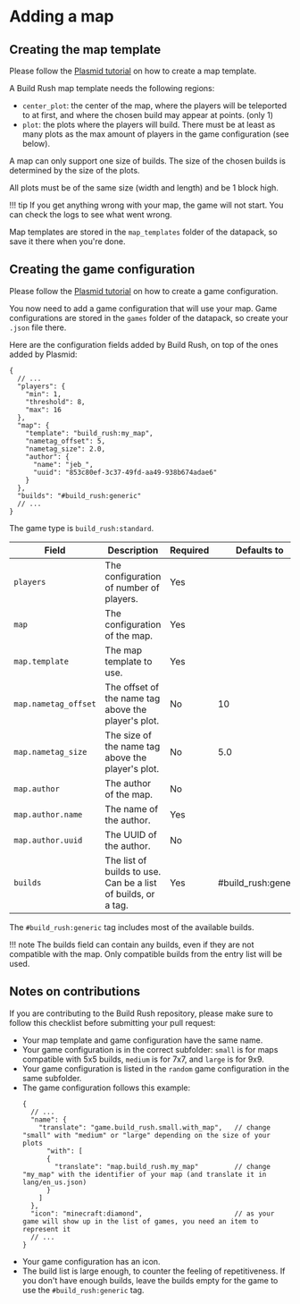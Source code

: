 # Adding a map

## Creating the map template

Please follow the [Plasmid tutorial](../plasmid/maps.md) on how to create a map template.

A Build Rush map template needs the following regions:
- `center_plot`: the center of the map, where the players will be teleported to at first, and where the chosen build may appear at points. (only 1)
- `plot`: the plots where the players will build. There must be at least as many plots as the max amount of players in the game configuration (see below).

A map can only support one size of builds. The size of the chosen builds is determined by the size of the plots.

All plots must be of the same size (width and length) and be 1 block high.

!!! tip
    If you get anything wrong with your map, the game will not start. You can check the logs to see what went wrong.

Map templates are stored in the `map_templates` folder of the datapack, so save it there when you're done.

## Creating the game configuration

Please follow the [Plasmid tutorial](../plasmid/getting-started.md#creating-a-config) on how to create a game configuration.

You now need to add a game configuration that will use your map.
Game configurations are stored in the `games` folder of the datapack, so create your `.json` file there.

Here are the configuration fields added by Build Rush, on top of the ones added by Plasmid:
```json5
{
  // ...
  "players": {
    "min": 1,
    "threshold": 8,
    "max": 16
  },
  "map": {
    "template": "build_rush:my_map",
    "nametag_offset": 5,
    "nametag_size": 2.0,
    "author": {
      "name": "jeb_",
      "uuid": "853c80ef-3c37-49fd-aa49-938b674adae6"
    }
  },
  "builds": "#build_rush:generic"
  // ...
}
```

The game type is `build_rush:standard`.

| Field                | Description                                                   | Required | Defaults to         |
|----------------------|---------------------------------------------------------------|----------|---------------------|
| `players`            | The configuration of number of players.                       | Yes      |                     |
| `map`                | The configuration of the map.                                 | Yes      |                     |
| `map.template`       | The map template to use.                                      | Yes      |                     |
| `map.nametag_offset` | The offset of the name tag above the player's plot.           | No       | 10                  |
| `map.nametag_size`   | The size of the name tag above the player's plot.             | No       | 5.0                 |
| `map.author`         | The author of the map.                                        | No       |                     |
| `map.author.name`    | The name of the author.                                       | Yes      |                     |
| `map.author.uuid`    | The UUID of the author.                                       | No       |                     |
| `builds`             | The list of builds to use. Can be a list of builds, or a tag. | Yes      | #build_rush:generic |

The `#build_rush:generic` tag includes most of the available builds.

!!! note
    The builds field can contain any builds, even if they are not compatible with the map. Only compatible builds from the entry list will be used.

## Notes on contributions

If you are contributing to the Build Rush repository, please make sure to follow this checklist before submitting your pull request:
- Your map template and game configuration have the same name.
- Your game configuration is in the correct subfolder: `small` is for maps compatible with 5x5 builds, `medium` is for 7x7, and `large` is for 9x9.
- Your game configuration is listed in the `random` game configuration in the same subfolder.
- The game configuration follows this example:
  ```json5
  {
    // ...
    "name": {
      "translate": "game.build_rush.small.with_map",   // change "small" with "medium" or "large" depending on the size of your plots
        "with": [
        {
          "translate": "map.build_rush.my_map"         // change "my_map" with the identifier of your map (and translate it in lang/en_us.json)
        }
      ]
    },
    "icon": "minecraft:diamond",                       // as your game will show up in the list of games, you need an item to represent it
    // ...
  }
  ```
- Your game configuration has an icon.
- The build list is large enough, to counter the feeling of repetitiveness. If you don't have enough builds, leave the builds empty for the game to use the `#build_rush:generic` tag.
